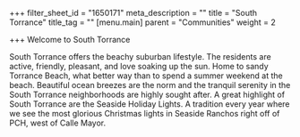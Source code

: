 +++
filter_sheet_id = "1650171"
meta_description = ""
title = "South Torrance"
title_tag = ""
[menu.main]
parent = "Communities"
weight = 2

+++
Welcome to South Torrance

South Torrance offers the beachy suburban lifestyle. The residents are active, friendly, pleasant, and love soaking up the sun. Home to sandy Torrance Beach, what better way than to spend a summer weekend at the beach. Beautiful ocean breezes are the norm and the tranquil serenity in the South Torrance neighborhoods are highly sought after. A great highlight of South Torrance are the Seaside Holiday Lights. A tradition every year where we see the most glorious Christmas lights in Seaside Ranchos right off of PCH, west of Calle Mayor.